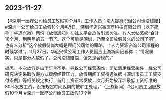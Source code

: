 ## 2023-11-27

【#深圳一医疗公司给员工放假10个月#，工作人员：没人提离职但公司也没钱赔】#深圳一公司给员工放假10个月#近日，深圳华迈兴微医疗科技有限公司（以下简称：华迈兴微）两份《放假通知》在社交平台热传引发关注。有人发帖感叹“合计10个月，到明年的五一节了。这个可能是深圳，乃至全国放假最久的公司了吧”，也有人分析“这个放假待岗大概是顾问公司给的策略，上人力资源咨询公司课程的时候学过”。11月27日，华迈兴微公司工作人员回应上游新闻记者称 ：“情况属实。只是部分人放假了。公司没钱赔偿，但又是合规的。”

据悉，本次放假是由于订单不足，导致公司经营困难，无法满足经营条件，经公司研究决定采取放假方式缓解经营压力。放假期间工资待遇依据《深圳市员工工资支付条例》等相关规定执行；首月工资正常发放，次月开始按深圳最低工资标准的80%发放工资，没按规定时间返岗的按旷工处理。”（上游新闻）#公司员工回应放假10个月 #深圳一医疗公司给员工放假10个月 
